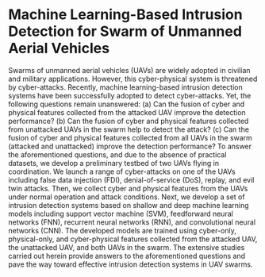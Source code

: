 # Machine Learning-Based Intrusion Detection for Swarm of Unmanned Aerial Vehicles


Swarms of unmanned aerial vehicles (UAVs) are widely adopted in civilian and military applications. However, this cyber-physical system is threatened by cyber-attacks. Recently, machine learning-based intrusion detection systems have been successfully adopted to detect cyber-attacks. Yet, the following questions remain unanswered: (a) Can the fusion of cyber and physical features collected from the attacked UAV improve the detection performance? (b) Can the fusion of cyber and physical features collected from unattacked UAVs in the swarm help to detect the attack? (c) Can the fusion of cyber and physical features collected from all UAVs in the swarm (attacked and unattacked) improve the detection performance? To answer the aforementioned questions, and due to the absence of practical datasets, we develop a preliminary testbed of two UAVs flying in coordination. We launch a range of cyber-attacks on one of the UAVs including false data injection (FDI), denial-of-service (DoS), replay, and evil twin attacks. Then, we collect cyber and physical features from the UAVs under normal operation and attack conditions. Next, we develop a set of intrusion detection systems based on shallow and deep machine learning models including support vector machine (SVM), feedforward neural networks (FNN), recurrent neural networks (RNN), and convolutional neural networks (CNN). The developed models are trained using cyber-only, physical-only, and cyber-physical features collected from the attacked UAV, the unattacked UAV, and both UAVs in the swarm. The extensive studies carried out herein provide answers to the aforementioned questions and pave the way toward effective intrusion detection systems in UAV swarms.

